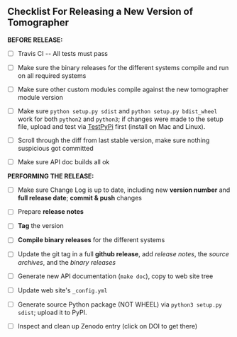 
Checklist For Releasing a New Version of Tomographer
----------------------------------------------------

**BEFORE RELEASE:**

- [ ] Travis CI -- All tests must pass

- [ ] Make sure the binary releases for the different systems compile and run on
      all required systems

- [ ] Make sure other custom modules compile against the new tomographer module
      version
      
- [ ] Make sure `python setup.py sdist` and `python setup.py bdist_wheel` work
      for both `python2` and `python3`; if changes were made to the setup file,
      upload and test via [TestPyPi][testpypi] first (install on Mac and Linux).

- [ ] Scroll through the diff from last stable version, make sure nothing
      suspicious got committed
      
- [ ] Make sure API doc builds all ok

[testpypi]: https://wiki.python.org/moin/TestPyPI


**PERFORMING THE RELEASE:**

- [ ] Make sure Change Log is up to date, including new **version number** and
  **full release date**; **commit & push** changes
  
- [ ] Prepare **release notes**

- [ ] **Tag** the version

- [ ] **Compile binary releases** for the different systems

- [ ] Update the git tag in a full **github release**, add *release notes*, the
      *source archives*, and the *binary releases*

- [ ] Generate new API documentation (`make doc`), copy to web site tree

- [ ] Update web site's `_config.yml`

- [ ] Generate source Python package (NOT WHEEL) via `python3 setup.py sdist`;
      upload it to PyPI.
      
- [ ] Inspect and clean up Zenodo entry (click on DOI to get there)

